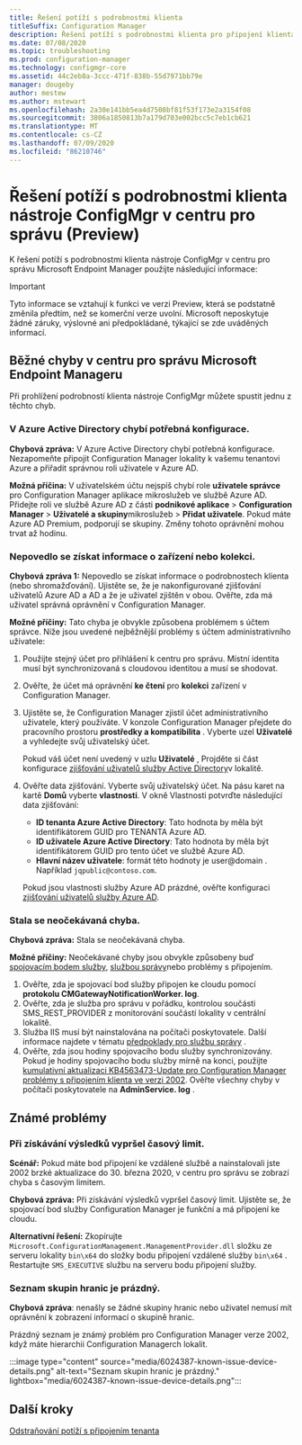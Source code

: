 ```yaml
---
title: Řešení potíží s podrobnostmi klienta
titleSuffix: Configuration Manager
description: Řešení potíží s podrobnostmi klienta pro připojení klienta Configuration Manager
ms.date: 07/08/2020
ms.topic: troubleshooting
ms.prod: configuration-manager
ms.technology: configmgr-core
ms.assetid: 44c2eb8a-3ccc-471f-838b-55d7971bb79e
manager: dougeby
author: mestew
ms.author: mstewart
ms.openlocfilehash: 2a30e141bb5ea4d7508bf81f53f173e2a3154f08
ms.sourcegitcommit: 3806a1850813b7a179d703e002bcc5c7eb1cb621
ms.translationtype: MT
ms.contentlocale: cs-CZ
ms.lasthandoff: 07/09/2020
ms.locfileid: "86210746"
---
```

# <a name="troubleshoot-configmgr-client-details-in-the-admin-center-preview"></a>Řešení potíží s podrobnostmi klienta nástroje ConfigMgr v centru pro správu (Preview)
<!--6374854, 6521921-->
K řešení potíží s podrobnostmi klienta nástroje ConfigMgr v centru pro správu Microsoft Endpoint Manager použijte následující informace:

> [!Important]
> Tyto informace se vztahují k funkci ve verzi Preview, která se podstatně změnila předtím, než se komerční verze uvolní. Microsoft neposkytuje žádné záruky, výslovné ani předpokládané, týkající se zde uváděných informací.

## <a name="common-errors-from-the-microsoft-endpoint-manager-admin-center"></a>Běžné chyby v centru pro správu Microsoft Endpoint Manageru

Při prohlížení podrobností klienta nástroje ConfigMgr můžete spustit jednu z těchto chyb.  

### <a name="the-necessary-configuration-is-missing-in-azure-active-directory"></a><a name="bkmk_aad"></a>V Azure Active Directory chybí potřebná konfigurace.

**Chybová zpráva:** V Azure Active Directory chybí potřebná konfigurace. Nezapomeňte připojit Configuration Manager lokality k vašemu tenantovi Azure a přiřadit správnou roli uživatele v Azure AD.

**Možná příčina:** V uživatelském účtu nejspíš chybí role **uživatele správce** pro Configuration Manager aplikace mikroslužeb ve službě Azure AD. Přidejte roli ve službě Azure AD z části **podnikové aplikace**  >  **Configuration Manager**  >  **Uživatelé a skupiny**mikroslužeb  >  **Přidat uživatele**. Pokud máte Azure AD Premium, podporují se skupiny. Změny tohoto oprávnění mohou trvat až hodinu.

### <a name="unable-to-get-device-or-collection-information"></a><a name="bkmk_noinfo"></a>Nepovedlo se získat informace o zařízení nebo kolekci.

**Chybová zpráva 1:** Nepovedlo se získat informace o podrobnostech klienta (nebo shromažďování). Ujistěte se, že je nakonfigurované zjišťování uživatelů Azure AD a AD a že je uživatel zjištěn v obou. Ověřte, zda má uživatel správná oprávnění v Configuration Manager.

**Možné příčiny:** Tato chyba je obvykle způsobena problémem s účtem správce. Níže jsou uvedené nejběžnější problémy s účtem administrativního uživatele:

1. Použijte stejný účet pro přihlášení k centru pro správu. Místní identita musí být synchronizovaná s cloudovou identitou a musí se shodovat.
1. Ověřte, že účet má oprávnění **ke čtení** pro **kolekci** zařízení v Configuration Manager.
1. Ujistěte se, že Configuration Manager zjistil účet administrativního uživatele, který používáte. V konzole Configuration Manager přejdete do pracovního prostoru **prostředky a kompatibilita** . Vyberte uzel **Uživatelé** a vyhledejte svůj uživatelský účet.

    Pokud váš účet není uvedený v uzlu **Uživatelé** , Projděte si část konfigurace [zjišťování uživatelů služby Active Directory](../core/servers/deploy/configure/about-discovery-methods.md#bkmk_aboutUser)v lokalitě.

1. Ověřte data zjišťování. Vyberte svůj uživatelský účet. Na pásu karet na kartě **Domů** vyberte **vlastnosti**. V okně Vlastnosti potvrďte následující data zjišťování:

    - **ID tenanta Azure Active Directory**: Tato hodnota by měla být identifikátorem GUID pro TENANTA Azure AD.
    - **ID uživatele Azure Active Directory**: Tato hodnota by měla být identifikátorem GUID pro tento účet ve službě Azure AD.
    - **Hlavní název uživatele**: formát této hodnoty je user@domain . Například `jqpublic@contoso.com`.

    Pokud jsou vlastnosti služby Azure AD prázdné, ověřte konfiguraci [zjišťování uživatelů služby Azure AD](../core/servers/deploy/configure/about-discovery-methods.md#azureaddisc).


### <a name="unexpected-error-occurred"></a><a name="bkmk_1603"></a>Stala se neočekávaná chyba.

**Chybová zpráva:** Stala se neočekávaná chyba.

**Možné příčiny:** Neočekávané chyby jsou obvykle způsobeny buď [spojovacím bodem služby](../core/servers/deploy/configure/about-the-service-connection-point.md), [službou správy](../develop/adminservice/overview.md)nebo problémy s připojením.

1. Ověřte, zda je spojovací bod služby připojen ke cloudu pomocí **protokolu CMGatewayNotificationWorker. log**.
1. Ověřte, zda je služba pro správu v pořádku, kontrolou součásti SMS_REST_PROVIDER z monitorování součástí lokality v centrální lokalitě.
1. Služba IIS musí být nainstalována na počítači poskytovatele. Další informace najdete v tématu [předpoklady pro službu správy](../develop/adminservice/overview.md#prerequisites) .
1. Ověřte, zda jsou hodiny spojovacího bodu služby synchronizovány. Pokud je hodiny spojovacího bodu služby mírně na konci, použijte [kumulativní aktualizaci KB4563473-Update pro Configuration Manager problémy s připojením klienta ve verzi 2002](https://support.microsoft.com/help/4563473). Ověřte všechny chyby v počítači poskytovatele na **AdminService. log** .

## <a name="known-issues"></a>Známé problémy

### <a name="gettingresultstimedout"></a>Při získávání výsledků vypršel časový limit.

**Scénář:** Pokud máte bod připojení ke vzdálené službě a nainstalovali jste 2002 brzké aktualizace do 30. března 2020, v centru pro správu se zobrazí chyba s časovým limitem.

**Chybová zpráva:** Při získávání výsledků vypršel časový limit. Ujistěte se, že spojovací bod služby Configuration Manager je funkční a má připojení ke cloudu.

**Alternativní řešení:** Zkopírujte `Microsoft.ConfigurationManagement.ManagementProvider.dll` složku ze serveru lokality `bin\x64` do složky bodu připojení vzdálené služby `bin\x64` .  Restartujte `SMS_EXECUTIVE` službu na serveru bodu připojení služby.

### <a name="boundary-groups-list-is-empty"></a>Seznam skupin hranic je prázdný.

**Chybová zpráva**: nenašly se žádné skupiny hranic nebo uživatel nemusí mít oprávnění k zobrazení informací o skupině hranic.

Prázdný seznam je známý problém pro Configuration Manager verze 2002, když máte hierarchii Configuration Managerch lokalit.

:::image type="content" source="media/6024387-known-issue-device-details.png" alt-text="Seznam skupin hranic je prázdný." lightbox="media/6024387-known-issue-device-details.png":::

## <a name="next-steps"></a>Další kroky

[Odstraňování potíží s připojením tenanta](troubleshoot.md)
